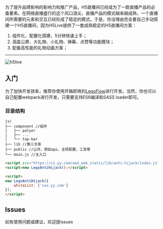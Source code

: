 为了提升品牌影响的影响力和推广产品，H5直播间已经成为了一款直播产品的必备要素。在网络直播盛行的这个风口浪尖，直播产品的模式越来越成熟，一个直播间所需要的元素和交互已经形成了稳定的模式。于是，你没理由完全要自己手动搭建一个H5直播间，因为H5Live提供了一套成熟稳定的H5直播间方案：

1. 组件化、配置化搭建，5分钟快速上手；
2. 涵盖公屏、大礼物、小礼物、弹幕、点赞等功能模块；
3. 配备高性能的礼物动画方案；

----

![h5live](https://user-images.githubusercontent.com/1295348/31772948-c3eb733e-b4a6-11e7-83a8-2fbce55a62f8.png)


## 入门

为了加快开发效率，推荐你使用开箱即用的[LegoFlow](https://legoflow.com/)进行开发。当然，你也可以自己配置webpack进行开发，只需要支持ES6编译和SASS loader即可。

### 目录结构

````
js/
├── component //组件
|   ├── palyer
|   ├── ...
│   └── top-bar
├── lib //第三方库
├── public //公共，例如api，全局配置，工具等
└── main.js //主入口
````

````html
<script src="https://s1.yy.com/ued_web_static/lib/anti-hijack/index.js"></script>
<script>new LegoAntiHijack();</script>
````

````html
<script>
new LegoAntiHijack({
    whiteList: ['xxx.yy.com']
});
</script>
````

## Issues

如有使用问题或建议，欢迎提issues

